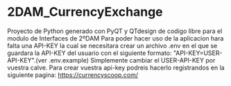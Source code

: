 # 2DAM_CurrencyExchange
Proyecto de Python generado con PyQT y QTdesign de codigo libre para el modulo de Interfaces de 2ºDAM
Para poder hacer uso de la aplicacion hara falta una API-KEY la cual se necesitara crear un archivo .env 
en el que se guardara la API-KEY del usuario con el siguiente formato: "API-KEY=USER-API-KEY".(ver .env.example)
Simplemente cambiar el USER-API-KEY por vuestra calve.
Para crear vuestra api-key podreis hacerlo registrandos en la siguiente pagina: https://currencyscoop.com/
